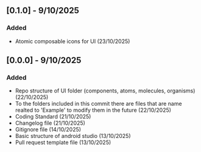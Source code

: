 ## [0.1.0] - 9/10/2025

### Added

 - Atomic composable icons for UI (23/10/2025)


## [0.0.0] - 9/10/2025

### Added

 - Repo structure of UI folder (components, atoms, molecules, organisms) (22/10/2025)
 - To the folders included in this commit there are files that are name realted to 'Example' to modify them in the future (22/10/2025)
 - Coding Standard (21/10/2025)
 - Changelog file (21/10/2025)
 - Gitignore file (14/10/2025)
 - Basic structure of android studio (13/10/2025)
 - Pull request template file (13/10/2025)
